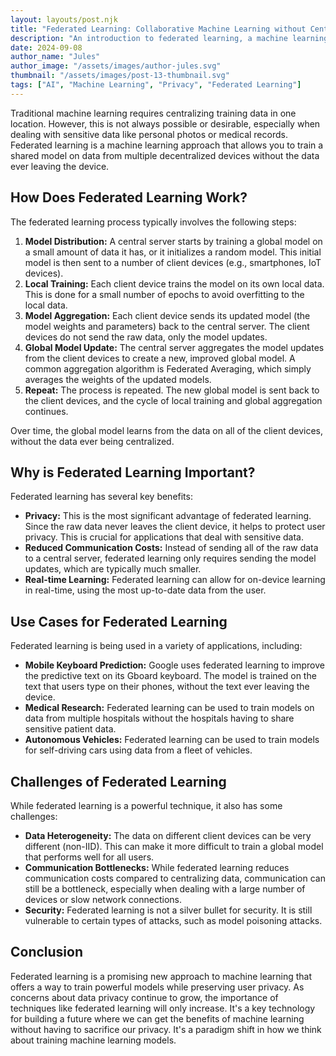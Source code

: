 ```yaml
---
layout: layouts/post.njk
title: "Federated Learning: Collaborative Machine Learning without Centralized Data"
description: "An introduction to federated learning, a machine learning technique that trains algorithms across multiple decentralized devices holding local data samples."
date: 2024-09-08
author_name: "Jules"
author_image: "/assets/images/author-jules.svg"
thumbnail: "/assets/images/post-13-thumbnail.svg"
tags: ["AI", "Machine Learning", "Privacy", "Federated Learning"]
---
```


Traditional machine learning requires centralizing training data in one location. However, this is not always possible or desirable, especially when dealing with sensitive data like personal photos or medical records. Federated learning is a machine learning approach that allows you to train a shared model on data from multiple decentralized devices without the data ever leaving the device.

## How Does Federated Learning Work?

The federated learning process typically involves the following steps:

1.  **Model Distribution:** A central server starts by training a global model on a small amount of data it has, or it initializes a random model. This initial model is then sent to a number of client devices (e.g., smartphones, IoT devices).
2.  **Local Training:** Each client device trains the model on its own local data. This is done for a small number of epochs to avoid overfitting to the local data.
3.  **Model Aggregation:** Each client device sends its updated model (the model weights and parameters) back to the central server. The client devices do not send the raw data, only the model updates.
4.  **Global Model Update:** The central server aggregates the model updates from the client devices to create a new, improved global model. A common aggregation algorithm is Federated Averaging, which simply averages the weights of the updated models.
5.  **Repeat:** The process is repeated. The new global model is sent back to the client devices, and the cycle of local training and global aggregation continues.

Over time, the global model learns from the data on all of the client devices, without the data ever being centralized.

## Why is Federated Learning Important?

Federated learning has several key benefits:

*   **Privacy:** This is the most significant advantage of federated learning. Since the raw data never leaves the client device, it helps to protect user privacy. This is crucial for applications that deal with sensitive data.
*   **Reduced Communication Costs:** Instead of sending all of the raw data to a central server, federated learning only requires sending the model updates, which are typically much smaller.
*   **Real-time Learning:** Federated learning can allow for on-device learning in real-time, using the most up-to-date data from the user.

## Use Cases for Federated Learning

Federated learning is being used in a variety of applications, including:

*   **Mobile Keyboard Prediction:** Google uses federated learning to improve the predictive text on its Gboard keyboard. The model is trained on the text that users type on their phones, without the text ever leaving the device.
*   **Medical Research:** Federated learning can be used to train models on data from multiple hospitals without the hospitals having to share sensitive patient data.
*   **Autonomous Vehicles:** Federated learning can be used to train models for self-driving cars using data from a fleet of vehicles.

## Challenges of Federated Learning

While federated learning is a powerful technique, it also has some challenges:

*   **Data Heterogeneity:** The data on different client devices can be very different (non-IID). This can make it more difficult to train a global model that performs well for all users.
*   **Communication Bottlenecks:** While federated learning reduces communication costs compared to centralizing data, communication can still be a bottleneck, especially when dealing with a large number of devices or slow network connections.
*   **Security:** Federated learning is not a silver bullet for security. It is still vulnerable to certain types of attacks, such as model poisoning attacks.

## Conclusion

Federated learning is a promising new approach to machine learning that offers a way to train powerful models while preserving user privacy. As concerns about data privacy continue to grow, the importance of techniques like federated learning will only increase. It's a key technology for building a future where we can get the benefits of machine learning without having to sacrifice our privacy. It's a paradigm shift in how we think about training machine learning models.
